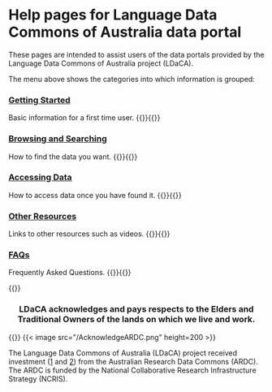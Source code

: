 ---
---

# Help pages for Language Data Commons of Australia data portal

These pages are intended to assist users of the data portals provided by the Language Data Commons of Australia project (LDaCA).

The menu above shows the categories into which information is grouped:

### [Getting Started](/getting-started)

Basic information for a first time user. {{<raw>}}<a href="/getting-started"><i class="fa-solid fa-chevron-right"></i></a>{{</raw>}}

### [Browsing and Searching](/browsing-searching)

How to find the data you want. {{<raw>}}<a href="/browsing-searching"><i class="fa-solid fa-chevron-right"></i></a>{{</raw>}}

### [Accessing Data](/accessing-data)

How to access data once you have found it. {{<raw>}}<a href="/accessing-data"><i class="fa-solid fa-chevron-right"></i></a>{{</raw>}}

### [Other Resources](/other-resources/other-resources)

Links to other resources such as videos. {{<raw>}}<a href="/other-resources/other-resources"><i class="fa-solid fa-chevron-right"></i></a>{{</raw>}}

### [FAQs](/faqs)

Frequently Asked Questions. {{<raw>}}<a href="/faqs"><i class="fa-solid fa-chevron-right"></i></a>{{</raw>}}

{{<raw>}}

<div style="text-align: center;"><h3>LDaCA acknowledges and pays respects to the Elders and Traditional Owners of the lands on which we live and work.</h3></div>

{{</raw>}}
{{< image src="/AcknowledgeARDC.png" height=200 >}}

The Language Data Commons of Australia (LDaCA) project received investment
([1](https://doi.org/10.47486/DP768) and [2](https://doi.org/10.47486/HIR001))
from the Australian Research Data Commons (ARDC). The ARDC is funded by the
National Collaborative Research Infrastructure Strategy (NCRIS).
